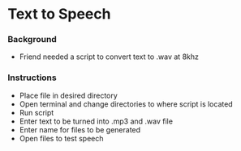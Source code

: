# Text to Speech

### Background 
- Friend needed a script to convert text to .wav at 8khz

### Instructions 
- Place file in desired directory
- Open terminal and change directories to where script is located
- Run script 
- Enter text to be turned into .mp3 and .wav file
- Enter name for files to be generated
- Open files to test speech

